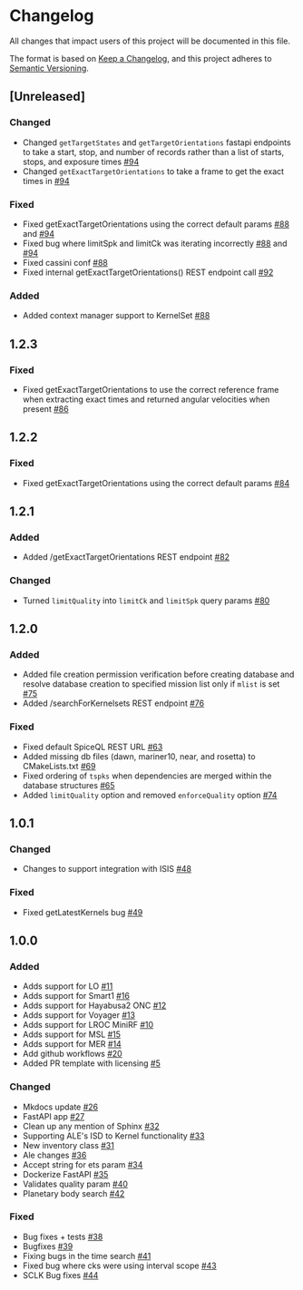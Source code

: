 # Changelog

All changes that impact users of this project will be documented in this file.

The format is based on [Keep a Changelog](https://keepachangelog.com/en/1.0.0/),
and this project adheres to [Semantic Versioning](https://semver.org/spec/v2.0.0.html).

<!---
This document is intended for users of the applications and API. Changes to things
like tests should not be noted in this document.

When updating this file for a PR, add an entry for your change under Unreleased
and one of the following headings:
 - Added - for new features.
 - Changed - for changes in existing functionality.
 - Deprecated - for soon-to-be removed features.
 - Removed - for now removed features.
 - Fixed - for any bug fixes.
 - Security - in case of vulnerabilities.

If the heading does not yet exist under Unreleased, then add it as a 3rd heading,
with three #.


When preparing for a public release candidate add a new 2nd heading, with two #, under
Unreleased with the version number and the release date, in year-month-day
format. Then, add a link for the new version at the bottom of this document and
update the Unreleased link so that it compares against the latest release tag.


When preparing for a bug fix release create a new 2nd heading above the Fixed
heading to indicate that only the bug fixes and security fixes are in the bug fix
release.
-->
## [Unreleased]

### Changed
- Changed `getTargetStates` and `getTargetOrientations` fastapi endpoints to take a start, stop, and number of records rather than a list of starts, stops, and exposure times [#94](https://github.com/DOI-USGS/SpiceQL/pull/94)
- Changed `getExactTargetOrientations` to take a frame to get the exact times in [#94](https://github.com/DOI-USGS/SpiceQL/pull/94)

### Fixed 
- Fixed getExactTargetOrientations using the correct default params [#88](https://github.com/DOI-USGS/SpiceQL/pull/88) and [#94](https://github.com/DOI-USGS/SpiceQL/pull/94)
- Fixed bug where limitSpk and limitCk was iterating incorrectly [#88](https://github.com/DOI-USGS/SpiceQL/pull/88) and [#94](https://github.com/DOI-USGS/SpiceQL/pull/94)
- Fixed cassini conf [#88](https://github.com/DOI-USGS/SpiceQL/pull/88) 
- Fixed internal getExactTargetOrientations() REST endpoint call [#92](https://github.com/DOI-USGS/SpiceQL/pull/92)

### Added 
- Added context manager support to KernelSet [#88](https://github.com/DOI-USGS/SpiceQL/pull/88)

## 1.2.3

### Fixed
- Fixed getExactTargetOrientations to use the correct reference frame when extracting exact times and returned angular velocities when present [#86](https://github.com/DOI-USGS/SpiceQL/pull/86)

## 1.2.2

### Fixed
- Fixed getExactTargetOrientations using the correct default params [#84](https://github.com/DOI-USGS/SpiceQL/pull/84)

## 1.2.1

### Added
- Added /getExactTargetOrientations REST endpoint [#82](https://github.com/DOI-USGS/SpiceQL/pull/82)

### Changed
- Turned `limitQuality` into `limitCk` and `limitSpk` query params [#80](https://github.com/DOI-USGS/SpiceQL/pull/80)

## 1.2.0

### Added
- Added file creation permission verification before creating database and resolve database creation to specified mission list only if `mlist` is set [#75](https://github.com/DOI-USGS/SpiceQL/pull/75)
- Added /searchForKernelsets REST endpoint [#76](https://github.com/DOI-USGS/SpiceQL/pull/76)

### Fixed
- Fixed default SpiceQL REST URL [#63](https://github.com/DOI-USGS/SpiceQL/pull/63)
- Added missing db files (dawn, mariner10, near, and rosetta) to CMakeLists.txt [#69](https://github.com/DOI-USGS/SpiceQL/pull/69)
- Fixed ordering of `tspks` when dependencies are merged within the database structures [#65](https://github.com/DOI-USGS/SpiceQL/pull/65)
- Added `limitQuality` option and removed `enforceQuality` option [#74](https://github.com/DOI-USGS/SpiceQL/pull/74)

## 1.0.1

### Changed
- Changes to support integration with ISIS [#48](https://github.com/DOI-USGS/SpiceQL/pull/48)

### Fixed
- Fixed getLatestKernels bug [#49](https://github.com/DOI-USGS/SpiceQL/pull/49)

## 1.0.0

### Added

- Adds support for LO [#11](https://github.com/DOI-USGS/SpiceQL/issues/11)
- Adds support for Smart1 [#16](https://github.com/DOI-USGS/SpiceQL/issues/16)
- Adds support for Hayabusa2 ONC [#12](https://github.com/DOI-USGS/SpiceQL/issues/12)
- Adds support for Voyager [#13](https://github.com/DOI-USGS/SpiceQL/issues/13)
- Adds support for LROC MiniRF [#10](https://github.com/DOI-USGS/SpiceQL/issues/10)
- Adds support for MSL [#15](https://github.com/DOI-USGS/SpiceQL/issues/15)
- Adds support for MER [#14](https://github.com/DOI-USGS/SpiceQL/issues/14)
- Add github workflows [#20](https://github.com/DOI-USGS/SpiceQL/pull/20)
- Added PR template with licensing [#5](https://github.com/DOI-USGS/SpiceQL/pull/5)

### Changed

- Mkdocs update [#26](https://github.com/DOI-USGS/SpiceQL/pull/26)
- FastAPI app [#27](https://github.com/DOI-USGS/SpiceQL/pull/27)
- Clean up any mention of Sphinx [#32](https://github.com/DOI-USGS/SpiceQL/pull/32)
- Supporting ALE's ISD to Kernel functionality [#33](https://github.com/DOI-USGS/SpiceQL/pull/33)
- New inventory class [#31](https://github.com/DOI-USGS/SpiceQL/pull/31)
- Ale changes [#36](https://github.com/DOI-USGS/SpiceQL/pull/36)
- Accept string for ets param [#34](https://github.com/DOI-USGS/SpiceQL/pull/34)
- Dockerize FastAPI [#35](https://github.com/DOI-USGS/SpiceQL/pull/35)
- Validates quality param [#40](https://github.com/DOI-USGS/SpiceQL/pull/40)
- Planetary body search [#42](https://github.com/DOI-USGS/SpiceQL/pull/42)

### Fixed
- Bug fixes + tests [#38](https://github.com/DOI-USGS/SpiceQL/pull/38)
- Bugfixes [#39](https://github.com/DOI-USGS/SpiceQL/pull/39)
- Fixing bugs in the time search [#41](https://github.com/DOI-USGS/SpiceQL/pull/41)
- Fixed bug where cks were using interval scope [#43](https://github.com/DOI-USGS/SpiceQL/pull/43)
- SCLK Bug fixes [#44](https://github.com/DOI-USGS/SpiceQL/pull/44)

